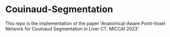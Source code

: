 # Couinaud-Segmentation

This repo is the implementation of the paper 'Anatomical-Aware Point-Voxel Network for Couinaud Segmentation in Liver CT. MICCAI 2023'
